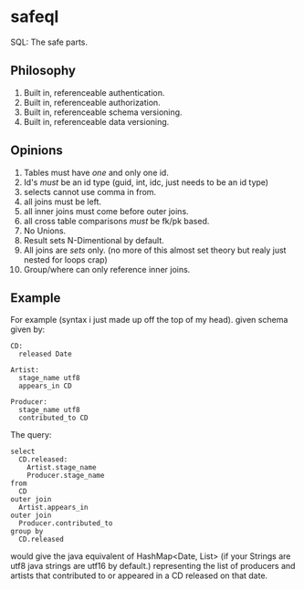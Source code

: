 safeql
======

SQL: The safe parts.

Philosophy
----------

1. Built in, referenceable authentication. 
2. Built in, referenceable authorization.
3. Built in, referenceable schema versioning.
4. Built in, referenceable data versioning.

Opinions
--------

1. Tables must have *one* and only one id.
2. Id's *must* be an id type (guid, int, idc, just needs to be an id type)
3. selects cannot use comma in from.
4. all joins must be left. 
5. all inner joins must come before outer joins.
6. all cross table comparisons *must* be fk/pk based.
7. No Unions.
8. Result sets N-Dimentional by default.
9. All joins are *sets* only. (no more of this almost set theory but realy just nested for loops crap)
10. Group/where can only reference inner joins.


Example
-------

For example (syntax i just made up off the top of my head). given schema given by:

    CD:
      released Date

    Artist:
      stage_name utf8
      appears_in CD

    Producer:
      stage_name utf8
      contributed_to CD

The query:

    select 
      CD.released:
        Artist.stage_name
        Producer.stage_name
    from 
      CD
    outer join 
      Artist.appears_in
    outer join
      Producer.contributed_to 
    group by
      CD.released

would give the java equivalent of HashMap<Date, List<String>> (if your Strings are utf8 java strings are utf16 by default.) representing the list of producers and artists that contributed to or appeared in a CD released on that date. 
